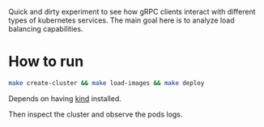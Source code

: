 Quick and dirty experiment to see how gRPC clients interact with different types of kubernetes services. The main goal here is to analyze load balancing capabilities.

# How to run
```bash
make create-cluster && make load-images && make deploy
```

Depends on having [kind](https://kind.sigs.k8s.io/) installed.

Then inspect the cluster and observe the pods logs.
